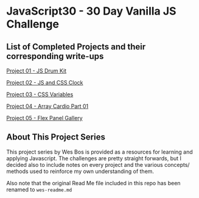# JavaScript30 - 30 Day Vanilla JS Challenge

## List of Completed Projects and their corresponding write-ups

[Project 01 - JS Drum Kit](https://github.com/wilsonj806/JavaScript30/blob/master/01%20-%20JavaScript%20Drum%20Kit/readme.md)

[Project 02 - JS and CSS Clock](https://github.com/wilsonj806/JavaScript30/blob/master/02%20-%20JS%20and%20CSS%20Clock/readme.md)

[Project 03 - CSS Variables](https://github.com/wilsonj806/JavaScript30/blob/master/03%20-%20CSS%20Variables/readme.md)

[Project 04 - Array Cardio Part 01](https://github.com/wilsonj806/JavaScript30/blob/master/04%20-%20Array%20Cardio%20Day%201/readme.md)

[Project 05 - Flex Panel Gallery](https://github.com/wilsonj806/JavaScript30/blob/master/05%20-%20Flex%20Panel%20Gallery/readme.md)

## About This Project Series

This project series by Wes Bos is provided as a resources for learning and applying Javascript. The challenges are pretty straight forwards, but I decided also to include notes on every project and the various concepts/ methods used to reinforce my own understanding of them.

Also note that the original Read Me file included in this repo has been renamed to `wes-readme.md`
